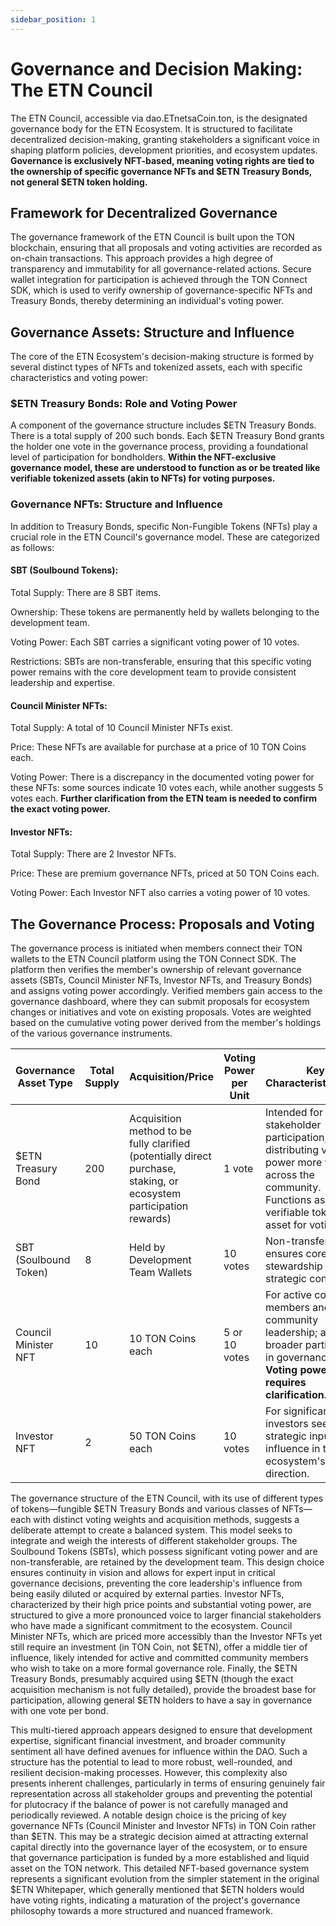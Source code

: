 ```yaml
---
sidebar_position: 1
---
```


# Governance and Decision Making: The ETN Council

The ETN Council, accessible via dao.ETnetsaCoin.ton, is the designated governance body for the ETN Ecosystem. It is structured to facilitate decentralized decision-making, granting stakeholders a significant voice in shaping platform policies, development priorities, and ecosystem updates. **Governance is exclusively NFT-based, meaning voting rights are tied to the ownership of specific governance NFTs and $ETN Treasury Bonds, not general $ETN token holding.**

## Framework for Decentralized Governance

The governance framework of the ETN Council is built upon the TON blockchain, ensuring that all proposals and voting activities are recorded as on-chain transactions. This approach provides a high degree of transparency and immutability for all governance-related actions. Secure wallet integration for participation is achieved through the TON Connect SDK, which is used to verify ownership of governance-specific NFTs and Treasury Bonds, thereby determining an individual's voting power.

## Governance Assets: Structure and Influence

The core of the ETN Ecosystem's decision-making structure is formed by several distinct types of NFTs and tokenized assets, each with specific characteristics and voting power:

### $ETN Treasury Bonds: Role and Voting Power

A component of the governance structure includes $ETN Treasury Bonds. There is a total supply of 200 such bonds. Each $ETN Treasury Bond grants the holder one vote in the governance process, providing a foundational level of participation for bondholders. **Within the NFT-exclusive governance model, these are understood to function as or be treated like verifiable tokenized assets (akin to NFTs) for voting purposes.**

### Governance NFTs: Structure and Influence

In addition to Treasury Bonds, specific Non-Fungible Tokens (NFTs) play a crucial role in the ETN Council's governance model. These are categorized as follows:

#### SBT (Soulbound Tokens):

Total Supply: There are 8 SBT items.

Ownership: These tokens are permanently held by wallets belonging to the development team.

Voting Power: Each SBT carries a significant voting power of 10 votes.

Restrictions: SBTs are non-transferable, ensuring that this specific voting power remains with the core development team to provide consistent leadership and expertise.

#### Council Minister NFTs:

Total Supply: A total of 10 Council Minister NFTs exist.

Price: These NFTs are available for purchase at a price of 10 TON Coins each.

Voting Power: There is a discrepancy in the documented voting power for these NFTs: some sources indicate 10 votes each, while another suggests 5 votes each. **Further clarification from the ETN team is needed to confirm the exact voting power.**

#### Investor NFTs:

Total Supply: There are 2 Investor NFTs.

Price: These are premium governance NFTs, priced at 50 TON Coins each.

Voting Power: Each Investor NFT also carries a voting power of 10 votes.

## The Governance Process: Proposals and Voting

The governance process is initiated when members connect their TON wallets to the ETN Council platform using the TON Connect SDK. The platform then verifies the member's ownership of relevant governance assets (SBTs, Council Minister NFTs, Investor NFTs, and Treasury Bonds) and assigns voting power accordingly. Verified members gain access to the governance dashboard, where they can submit proposals for ecosystem changes or initiatives and vote on existing proposals. Votes are weighted based on the cumulative voting power derived from the member's holdings of the various governance instruments.

| Governance Asset Type                 | Total Supply | Acquisition/Price                                                                    | Voting Power per Unit | Key Characteristics/Role                                                                                                                               |
|---------------------------------------|--------------|--------------------------------------------------------------------------------------|-----------------------|--------------------------------------------------------------------------------------------------------------------------------------------------------|
| $ETN Treasury Bond                    | 200          | Acquisition method to be fully clarified (potentially direct purchase, staking, or ecosystem participation rewards) | 1 vote                | Intended for broader stakeholder participation, distributing voting power more widely across the community. Functions as a verifiable tokenized asset for voting. |
| SBT (Soulbound Token)                 | 8            | Held by Development Team Wallets                                                     | 10 votes              | Non-transferable; ensures core team stewardship and strategic continuity.                                                                              |
| Council Minister NFT                  | 10           | 10 TON Coins each                                                                    | 5 or 10 votes         | For active council members and community leadership; allows broader participation in governance. **Voting power requires clarification.**                  |
| Investor NFT                          | 2            | 50 TON Coins each                                                                    | 10 votes              | For significant investors seeking strategic input and influence in the ecosystem's direction.                                                            |

The governance structure of the ETN Council, with its use of different types of tokens—fungible $ETN Treasury Bonds and various classes of NFTs—each with distinct voting weights and acquisition methods, suggests a deliberate attempt to create a balanced system. This model seeks to integrate and weigh the interests of different stakeholder groups. The Soulbound Tokens (SBTs), which possess significant voting power and are non-transferable, are retained by the development team. This design choice ensures continuity in vision and allows for expert input in critical governance decisions, preventing the core leadership's influence from being easily diluted or acquired by external parties. Investor NFTs, characterized by their high price points and substantial voting power, are structured to give a more pronounced voice to larger financial stakeholders who have made a significant commitment to the ecosystem. Council Minister NFTs, which are priced more accessibly than the Investor NFTs yet still require an investment (in TON Coin, not $ETN), offer a middle tier of influence, likely intended for active and committed community members who wish to take on a more formal governance role. Finally, the $ETN Treasury Bonds, presumably acquired using $ETN (though the exact acquisition mechanism is not fully detailed), provide the broadest base for participation, allowing general $ETN holders to have a say in governance with one vote per bond.

This multi-tiered approach appears designed to ensure that development expertise, significant financial investment, and broader community sentiment all have defined avenues for influence within the DAO. Such a structure has the potential to lead to more robust, well-rounded, and resilient decision-making processes. However, this complexity also presents inherent challenges, particularly in terms of ensuring genuinely fair representation across all stakeholder groups and preventing the potential for plutocracy if the balance of power is not carefully managed and periodically reviewed. A notable design choice is the pricing of key governance NFTs (Council Minister and Investor NFTs) in TON Coin rather than $ETN. This may be a strategic decision aimed at attracting external capital directly into the governance layer of the ecosystem, or to ensure that governance participation is funded by a more established and liquid asset on the TON network. This detailed NFT-based governance system represents a significant evolution from the simpler statement in the original $ETN Whitepaper, which generally mentioned that $ETN holders would have voting rights, indicating a maturation of the project's governance philosophy towards a more structured and nuanced framework.
